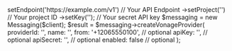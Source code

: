 <?php

use Appwrite\Client;
use Appwrite\Services\Messaging;

$client = (new Client())
    ->setEndpoint('https://example.com/v1') // Your API Endpoint
    ->setProject('<YOUR_PROJECT_ID>') // Your project ID
    ->setKey('<YOUR_API_KEY>'); // Your secret API key

$messaging = new Messaging($client);

$result = $messaging->createVonageProvider(
    providerId: '<PROVIDER_ID>',
    name: '<NAME>',
    from: '+12065550100', // optional
    apiKey: '<API_KEY>', // optional
    apiSecret: '<API_SECRET>', // optional
    enabled: false // optional
);